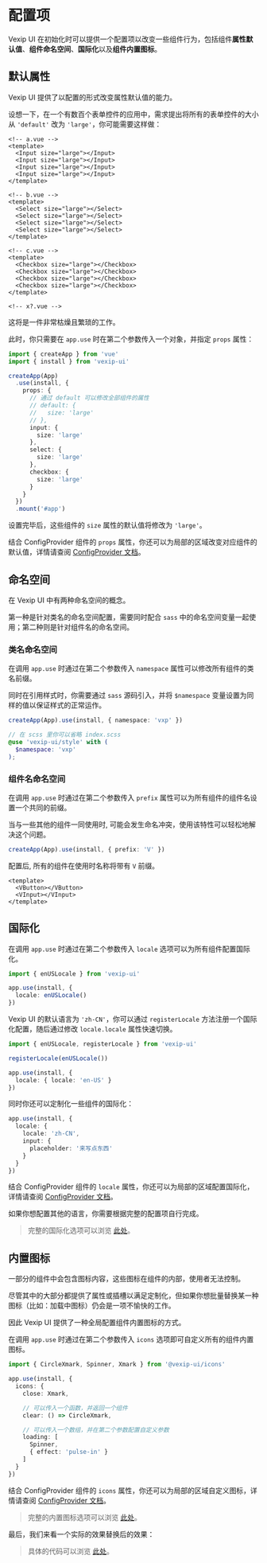# 配置项

Vexip UI 在初始化时可以提供一个配置项以改变一些组件行为，包括组件**属性默认值**、**组件命名空间**、**国际化**以及**组件内置图标**。

## 默认属性

Vexip UI 提供了以配置的形式改变属性默认值的能力。

设想一下，在一个有数百个表单控件的应用中，需求提出将所有的表单控件的大小从 `'default'` 改为 `'large'`，你可能需要这样做：

```vue
<!-- a.vue -->
<template>
  <Input size="large"></Input>
  <Input size="large"></Input>
  <Input size="large"></Input>
  <Input size="large"></Input>
</template>

<!-- b.vue -->
<template>
  <Select size="large"></Select>
  <Select size="large"></Select>
  <Select size="large"></Select>
  <Select size="large"></Select>
</template>

<!-- c.vue -->
<template>
  <Checkbox size="large"></Checkbox>
  <Checkbox size="large"></Checkbox>
  <Checkbox size="large"></Checkbox>
  <Checkbox size="large"></Checkbox>
</template>

<!-- x?.vue -->
```

这将是一件非常枯燥且繁琐的工作。

此时，你只需要在 `app.use` 时在第二个参数传入一个对象，并指定 `props` 属性：

```ts
import { createApp } from 'vue'
import { install } from 'vexip-ui'

createApp(App)
  .use(install, {
    props: {
      // 通过 default 可以修改全部组件的属性
      // default: {
      //   size: 'large'
      // },
      input: {
        size: 'large'
      },
      select: {
        size: 'large'
      },
      checkbox: {
        size: 'large'
      }
    }
  })
  .mount('#app')
```

设置完毕后，这些组件的 `size` 属性的默认值将修改为 `'large'`。

结合 ConfigProvider 组件的 `props` 属性，你还可以为局部的区域改变对应组件的默认值，详情请查阅 [ConfigProvider 文档](/zh-CN/component/config-provider)。

## 命名空间

在 Vexip UI 中有两种命名空间的概念。

第一种是针对类名的命名空间配置，需要同时配合 `sass` 中的命名空间变量一起使用；第二种则是针对组件名的命名空间。

### 类名命名空间

在调用 `app.use` 时通过在第二个参数传入 `namespace` 属性可以修改所有组件的类名前缀。

同时在引用样式时，你需要通过 `sass` 源码引入，并将 `$namespace` 变量设置为同样的值以保证样式的正常运作。

```ts
createApp(App).use(install, { namespace: 'vxp' })
```

```scss
// 在 scss 里你可以省略 index.scss
@use 'vexip-ui/style' with (
  $namespace: 'vxp'
);
```

### 组件名命名空间

在调用 `app.use` 时通过在第二个参数传入 `prefix` 属性可以为所有组件的组件名设置一个共同的前缀。

当与一些其他的组件一同使用时, 可能会发生命名冲突，使用该特性可以轻松地解决这个问题。

```ts
createApp(App).use(install, { prefix: 'V' })
```

配置后, 所有的组件在使用时名称将带有 `V` 前缀。

```vue
<template>
  <VButton></VButton>
  <VInput></VInput>
</template>
```

## 国际化

在调用 `app.use` 时通过在第二个参数传入 `locale` 选项可以为所有组件配置国际化。

```ts
import { enUSLocale } from 'vexip-ui'

app.use(install, {
  locale: enUSLocale()
})
```

Vexip UI 的默认语言为 `'zh-CN'`，你可以通过 `registerLocale` 方法注册一个国际化配置，随后通过修改 `locale.locale` 属性快速切换。

```ts
import { enUSLocale, registerLocale } from 'vexip-ui'

registerLocale(enUSLocale())

app.use(install, {
  locale: { locale: 'en-US' }
})
```

同时你还可以定制化一些组件的国际化：

```ts
app.use(install, {
  locale: {
    locale: 'zh-CN',
    input: {
      placeholder: '来写点东西'
    }
  }
})
```

结合 ConfigProvider 组件的 `locale` 属性，你还可以为局部的区域配置国际化，详情请查阅 [ConfigProvider 文档](/zh-CN/component/config-provider)。

如果你想配置其他的语言，你需要根据完整的配置项自行完成。

> 完整的国际化选项可以浏览 [此处](https://github.com/vexip-ui/vexip-ui/blob/main/common/config/src/locale/helper.ts#L5)。

## 内置图标

一部分的组件中会包含图标内容，这些图标在组件的内部，使用者无法控制。

尽管其中的大部分都提供了属性或插槽以满足定制化，但如果你想批量替换某一种图标（比如：加载中图标）仍会是一项不愉快的工作。

因此 Vexip UI 提供了一种全局配置组件内置图标的方式。

在调用 `app.use` 时通过在第二个参数传入 `icons` 选项即可自定义所有的组件内置图标。

```ts
import { CircleXmark, Spinner, Xmark } from '@vexip-ui/icons'

app.use(install, {
  icons: {
    close: Xmark,

    // 可以传入一个函数，并返回一个组件
    clear: () => CircleXmark,

    // 可以传入一个数组，并在第二个参数配置自定义参数
    loading: [
      Spinner,
      { effect: 'pulse-in' }
    ]
  }
})
```

结合 ConfigProvider 组件的 `icons` 属性，你还可以为局部的区域自定义图标，详情请查阅 [ConfigProvider 文档](/zh-CN/component/config-provider)。

> 完整的内置图标选项可以浏览 [此处](https://github.com/vexip-ui/vexip-ui/blob/main/common/config/src/icons.ts#L88)。

最后，我们来看一个实际的效果替换后的效果：

<IconDemo></IconDemo>

> 具体的代码可以浏览 [此处](https://github.com/vexip-ui/vexip-ui/blob/main/docs/common/icon-demo)。
